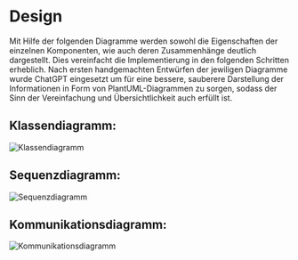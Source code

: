 # Design

Mit Hilfe der folgenden Diagramme werden sowohl die Eigenschaften der einzelnen Komponenten, wie auch deren Zusammenhänge deutlich dargestellt. Dies vereinfacht die Implementierung in den folgenden Schritten erheblich. Nach ersten handgemachten Entwürfen der jewiligen Diagramme wurde ChatGPT eingesetzt um für eine bessere, sauberere Darstellung der Informationen in Form von PlantUML-Diagrammen zu sorgen, sodass der Sinn der Vereinfachung und Übersichtlichkeit auch erfüllt ist.

## Klassendiagramm: 

![Klassendiagramm](https://github.com/Nutellabrot06/Messerschaerfer-Schleifwinkelsteuerung/tree/main/docs/referenziert/Design/Klassendiagramm.png)

## Sequenzdiagramm:

![Sequenzdiagramm](https://github.com/Nutellabrot06/Messerschaerfer-Schleifwinkelsteuerung/tree/main/docs/referenziert/Design/Sequenzdiagramm.png)

## Kommunikationsdiagramm:

![Kommunikationsdiagramm](https://github.com/Nutellabrot06/Messerschaerfer-Schleifwinkelsteuerung/tree/main/docs/referenziert/Design/Kommunikationsdiagramm.png)

